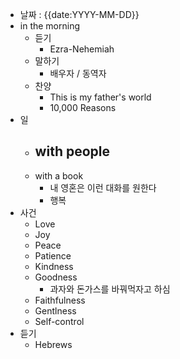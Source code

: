 - 날짜 : {{date:YYYY-MM-DD}}
- in the morning
	- 듣기
		- Ezra-Nehemiah
	- 말하기
		-  배우자 / 동역자 
	- 찬양
		- This is my father's world
		- 10,000 Reasons
- 일
	- with people
		- 
	- with a book
		- 내 영혼은 이런 대화를 원한다
		- 행복
- 사건
	- Love
	- Joy
	- Peace
	- Patience
	- Kindness
	- Goodness
		- 과자와 돈가스를 바꿔먹자고 하심
	- Faithfulness
	- Gentlness
	- Self-control
- 듣기
	- Hebrews 
